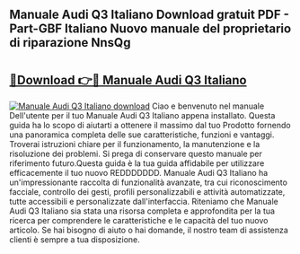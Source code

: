 ## Manuale Audi Q3 Italiano Download gratuit PDF - Part-GBF Italiano Nuovo manuale del proprietario di riparazione NnsQg

# <h2><a href="http://df9z3i.blite.top/?on=Manuale+Audi+Q3+Italiano">🔗Download 👉🔴 Manuale Audi Q3 Italiano</a></h2>

[![Manuale Audi Q3 Italiano download](https://i.imgur.com/lujVjoI.png)](http://df9z3i.blite.top/?on=Manuale+Audi+Q3+Italiano)
Ciao e benvenuto nel manuale Dell'utente per il tuo Manuale Audi Q3 Italiano appena installato. Questa guida ha lo scopo di aiutarti a ottenere il massimo dal tuo Prodotto fornendo una panoramica completa delle sue caratteristiche, funzioni e vantaggi. Troverai istruzioni chiare per il funzionamento, la manutenzione e la risoluzione dei problemi. Si prega di conservare questo manuale per riferimento futuro.Questa guida è la tua guida affidabile per utilizzare efficacemente il tuo nuovo REDDDDDDD. Manuale Audi Q3 Italiano ha un'impressionante raccolta di funzionalità avanzate, tra cui riconoscimento facciale, controllo dei gesti, profili personalizzabili e attività automatizzate, tutte accessibili e personalizzate dall'interfaccia. Riteniamo che Manuale Audi Q3 Italiano sia stata una risorsa completa e approfondita per la tua ricerca per comprendere le caratteristiche e le capacità del tuo nuovo articolo. Se hai bisogno di aiuto o hai domande, il nostro team di assistenza clienti è sempre a tua disposizione.
